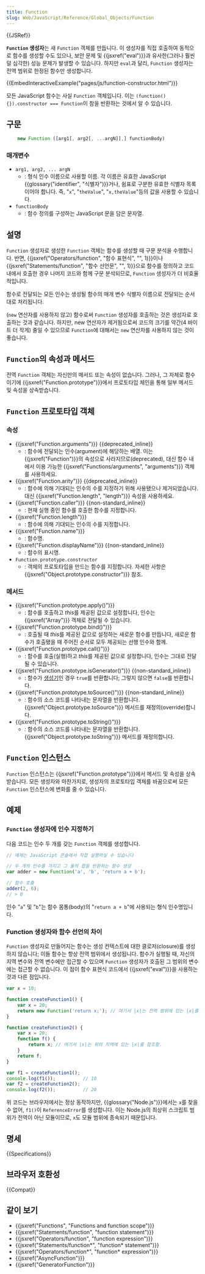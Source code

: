 ```yaml
---
title: Function
slug: Web/JavaScript/Reference/Global_Objects/Function
---
```

{{JSRef}}

**`Function` 생성자**는 새 `Function` 객체를 만듭니다. 이 생성자를 직접 호출하여 동적으로 함수를 생성할 수도 있으나, 보안 문제 및 {{jsxref("eval")}}과 유사한(그러나 훨씬 덜 심각한) 성능 문제가 발생할 수 있습니다. 하지만 `eval`과 달리, `Function` 생성자는 전역 범위로 한정된 함수만 생성합니다.

{{EmbedInteractiveExample("pages/js/function-constructor.html")}}

모든 JavaScript 함수는 사실 `Function` 객체입니다. 이는 `(function(){}).constructor === Function`이 참을 반환하는 것에서 알 수 있습니다.

## 구문

```js
    new Function ([arg1[, arg2[, ...argN]],] functionBody)
```

### 매개변수

- `arg1, arg2, ... argN`
  - : 형식 인수 이름으로 사용할 이름. 각 이름은 유효한 JavaScript {{glossary("identifier", "식별자")}}거나, 쉼표로 구분한 유효한 식별자 목록이어야 합니다. 즉, "`x`", "`theValue`", "`x,theValue`"등의 값을 사용할 수 있습니다.
- `functionBody`
  - : 함수 정의를 구성하는 JavaScript 문을 담은 문자열.

## 설명

`Function` 생성자로 생성한 `Function` 객체는 함수를 생성할 때 구문 분석을 수행합니다. 반면, {{jsxref("Operators/function", "함수 표현식", "", 1)}}이나 {{jsxref("Statements/function", "함수 선언문", "", 1)}}으로 함수를 정의하고 코드 내에서 호출한 경우 나머지 코드와 함께 구문 분석되므로, `Function` 생성자가 더 비효율적입니다.

함수로 전달되는 모든 인수는 생성될 함수의 매개 변수 식별자 이름으로 전달되는 순서대로 처리됩니다.

(`new` 연산자를 사용하지 않고) 함수로써 `Function` 생성자를 호출하는 것은 생성자로 호출하는 것과 같습니다. 하지만, new 연산자가 제거됨으로써 코드의 크기를 약간(4 바이트 더 작게) 줄일 수 있으므로 `Function`에 대해서는 `new` 연산자를 사용하지 않는 것이 좋습니다.

## `Function`의 속성과 메서드

전역 `Function` 객체는 자신만의 메서드 또는 속성이 없습니다. 그러나, 그 자체로 함수이기에 {{jsxref("Function.prototype")}}에서 프로토타입 체인을 통해 일부 메서드 및 속성을 상속받습니다.

## `Function` 프로토타입 객체

### 속성

- {{jsxref("Function.arguments")}} {{deprecated_inline}}
  - : 함수에 전달되는 인수(argument)에 해당하는 배열. 이는 {{jsxref("Function")}}의 속성으로 사라지므로(deprecated), 대신 함수 내에서 이용 가능한 {{jsxref("Functions/arguments", "arguments")}} 객체를 사용하세요.
- {{jsxref("Function.arity")}} {{deprecated_inline}}
  - : 함수에 의해 기대되는 인수의 수를 지정하기 위해 사용됐으나 제거되었습니다. 대신 {{jsxref("Function.length", "length")}} 속성을 사용하세요.
- {{jsxref("Function.caller")}} {{non-standard_inline}}
  - : 현재 실행 중인 함수를 호출한 함수를 지정합니다.
- {{jsxref("Function.length")}}
  - : 함수에 의해 기대되는 인수의 수를 지정합니다.
- {{jsxref("Function.name")}}
  - : 함수명.
- {{jsxref("Function.displayName")}} {{non-standard_inline}}
  - : 함수의 표시명.
- `Function.prototype.constructor`
  - : 객체의 프로토타입을 만드는 함수를 지정합니다. 자세한 사항은 {{jsxref("Object.prototype.constructor")}} 참조.

### 메서드

- {{jsxref("Function.prototype.apply()")}}
  - : 함수를 호출하고 *this*를 제공된 값으로 설정합니다, 인수는 {{jsxref("Array")}} 객체로 전달될 수 있습니다.
- {{jsxref("Function.prototype.bind()")}}
  - : 호출될 때 *this*를 제공된 값으로 설정하는 새로운 함수를 만듭니다, 새로운 함수가 호출됐을 때 주어진 순서로 모두 제공되는 선행 인수와 함께.
- {{jsxref("Function.prototype.call()")}}
  - : 함수를 호출(실행)하고 *this*를 제공된 값으로 설정합니다, 인수는 그대로 전달될 수 있습니다.
- {{jsxref("Function.prototype.isGenerator()")}} {{non-standard_inline}}
  - : 함수가 [생성기](/ko/docs/Web/JavaScript/Guide/Iterators_and_Generators)인 경우 `true`를 반환합니다; 그렇지 않으면 `false`를 반환합니다.
- {{jsxref("Function.prototype.toSource()")}} {{non-standard_inline}}
  - : 함수의 소스 코드를 나타내는 문자열을 반환합니다. {{jsxref("Object.prototype.toSource")}} 메서드를 재정의(override)합니다.
- {{jsxref("Function.prototype.toString()")}}
  - : 함수의 소스 코드를 나타내는 문자열을 반환합니다. {{jsxref("Object.prototype.toString")}} 메서드를 재정의합니다.

## `Function` 인스턴스

`Function` 인스턴스는 {{jsxref("Function.prototype")}}에서 메서드 및 속성을 상속받습니다. 모든 생성자와 마찬가지로, 생성자의 프로토타입 객체를 바꿈으로써 모든 `Function` 인스턴스에 변화를 줄 수 있습니다.

## 예제

### `Function` 생성자에 인수 지정하기

다음 코드는 인수 두 개를 갖는 `Function` 객체를 생성합니다.

```js
// 예제는 JavaScript 콘솔에서 직접 실행하실 수 있습니다

// 두 개의 인수를 가지고 그 둘의 합을 반환하는 함수 생성
var adder = new Function('a', 'b', 'return a + b');

// 함수 호출
adder(2, 6);
// > 8
```

인수 "`a`" 및 "`b`"는 함수 몸통(body)의 "`return a + b`"에 사용되는 형식 인수명입니다.

### Function 생성자와 함수 선언의 차이

`Function` 생성자로 만들어지는 함수는 생성 컨텍스트에 대한 클로저(closure)를 생성하지 않습니다; 이들 함수는 항상 전역 범위에서 생성됩니다. 함수가 실행될 때, 자신의 지역 변수와 전역 변수에만 접근할 수 있으며 `Function` 생성자가 호출된 그 범위의 변수에는 접근할 수 없습니다. 이 점이 함수 표현식 코드에서 {{jsxref("eval")}}을 사용하는 것과 다른 점입니다.

```js
var x = 10;

function createFunction1() {
    var x = 20;
    return new Function('return x;'); // 여기서 |x|는 전역 범위에 있는 |x|를 참조함.
}

function createFunction2() {
    var x = 20;
    function f() {
        return x; // 여기서 |x|는 위의 지역에 있는 |x|를 참조함.
    }
    return f;
}

var f1 = createFunction1();
console.log(f1());          // 10
var f2 = createFunction2();
console.log(f2());          // 20
```

위 코드는 브라우저에서는 정상 동작하지만, {{glossary("Node.js")}}에서는 `x`를 찾을 수 없어, `f1()`이 `ReferenceError`를 생성합니다. 이는 Node.js의 최상위 스크립트 범위가 전역이 아닌 모듈이므로, `x`도 모듈 범위에 종속되기 때문입니다.

## 명세

{{Specifications}}

## 브라우저 호환성

{{Compat}}

## 같이 보기

- {{jsxref("Functions", "Functions and function scope")}}
- {{jsxref("Statements/function", "function statement")}}
- {{jsxref("Operators/function", "function expression")}}
- {{jsxref("Statements/function*", "function* statement")}}
- {{jsxref("Operators/function*", "function* expression")}}
- {{jsxref("AsyncFunction")}}
- {{jsxref("GeneratorFunction")}}
